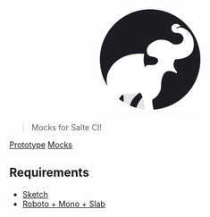 <h2 align="center">
  <div>
    <a href="https://github.com/salte-ci/logos">
      <img height="180px" src="https://raw.githubusercontent.com/salte-ci/logos/master/images/logo/transparent.svg?sanitize=true">
    </a>
  </div>
</h2>

> Mocks for Salte CI! 

[Prototype](https://sketch.cloud/s/gox9r/m19WnoP/play) [Mocks](https://sketch.cloud/s/gox9r)

## Requirements

* [Sketch](https://sketchapp.com)
* [Roboto + Mono + Slab](https://fonts.google.com/selection?query=Roboto&selection.family=Roboto|Roboto+Mono|Roboto+Slab)